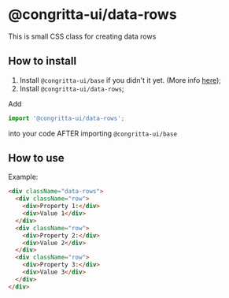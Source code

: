 # @congritta-ui/data-rows

This is small CSS class for creating data rows

## How to install

1. Install `@congritta-ui/base` if you didn't it yet. (More info [here](./base));
2. Install `@congritta-ui/data-rows`;

Add

```javascript
import '@congritta-ui/data-rows';
```

into your code AFTER importing `@congritta-ui/base`

## How to use

Example:

```html
<div className="data-rows">
  <div className="row">
    <div>Property 1:</div>
    <div>Value 1</div>
  </div>
  <div className="row">
    <div>Property 2:</div>
    <div>Value 2</div>
  </div>
  <div className="row">
    <div>Property 3:</div>
    <div>Value 3</div>
  </div>
</div>
```
